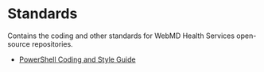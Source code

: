 # Standards
Contains the coding and other standards for WebMD Health Services open-source repositories.

* [PowerShell Coding and Style Guide](PowerShell)
